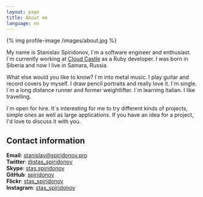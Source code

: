 ```yaml
---
layout: page
title: About me
language: en
---
```


{% img profile-image /images/about.jpg %}

My name is Stanislav Spiridonov, I\`m a software engineer and enthusiast. I\`m currently working at [Cloud Castle](http://cloudcastlegroup.com/) as a Ruby developer. I was born in Siberia and now I live in Samara, Russia.

What else would you like to know? I\`m into metal music. I play guitar and record covers by myself. I draw pencil portraits and really love it. I\`m single. I\`m a long distance runner and former weightlifter. I\`m learning Italian. I like travelling.

I\`m open for hire. It\`s interesting for me to try different kinds of projects, simple ones as well as large applications. If you have an idea for a project, I'd love to discuss it with you.

## Contact information

**Email**: [stanislav@spiridonov.pro](mailto:stanislav@spiridonov.pro)  
**Twitter**: [@stas_spiridonov](http://twitter.com/stas_spiridonov)  
**Skype**: [stas.spiridonov](skype:stas.spiridonov?call)  
**GitHub**: [spiridonov](https://github.com/spiridonov)  
**Flickr**: [stas_spiridonov](http://www.flickr.com/photos/stas_spiridonov/sets/)  
**Instagram**: [stas_spiridonov](http://instagram.com/stas_spiridonov)  